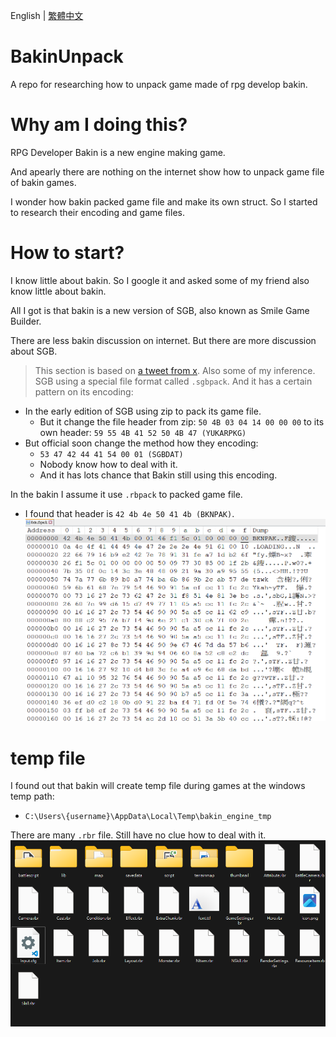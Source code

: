 English | [繁體中文](README_TCH.md)
# BakinUnpack
A repo for researching how to unpack game made of rpg develop bakin.

# Why am I doing this?
RPG Developer Bakin is a new engine making game.

And apearly there are nothing on the internet show how to unpack game file of bakin games.

I wonder how bakin packed game file and make its own struct. So I started to research their encoding and game files.

# How to start?
I know little about bakin. So I google it and asked some of my friend also know little about bakin.

All I got is that bakin is a new version of SGB, also known as Smile Game Builder.

There are less bakin discussion on internet. But there are more discussion about SGB.

> This section is based on [a tweet from x](https://twitter.com/KerokeroCoder/status/1120027976320421888).
> Also some of my inference.
SGB using a special file format called ```.sgbpack```. And it has a certain pattern on its encoding:
* In the early edition of SGB using zip to pack its game file.
  * But it change the file header from zip: ```50 4B 03 04 14 00 00 00``` to its own header: ```59 55 4B 41 52 50 4B 47 (YUKARPKG)```
* But official soon change the method how they encoding:
  * ```53 47 42 44 41 54 00 01 (SGBDAT)```
  * Nobody know how to deal with it.
  * And it has lots chance that Bakin still using this encoding.

In the bakin I assume it use ```.rbpack``` to packed game file.
* I found that header is ```42 4b 4e 50 41 4b (BKNPAK)```.
![rbpack_hex](image/rbpack_hex.png)

# temp file
I found out that bakin will create temp file during games at the windows temp path:
* ```C:\Users\{username}\AppData\Local\Temp\bakin_engine_tmp```

There are many ```.rbr``` file. Still have no clue how to deal with it.
![temp_files](image/temp_files.png)
